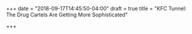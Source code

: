 +++
date = "2018-09-17T14:45:50-04:00"
draft = true
title = "KFC Tunnel: The Drug Cartels Are Getting More Sophisticated"

+++
